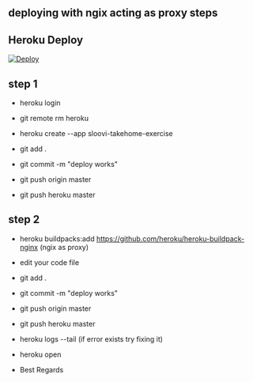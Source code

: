 ## deploying with ngix acting as proxy steps



## Heroku Deploy

[![Deploy](https://www.herokucdn.com/deploy/button.svg)](https://heroku.com/deploy)



## step 1
- heroku login
- git remote rm heroku 
- heroku create --app sloovi-takehome-exercise
-  git add .

- git commit -m "deploy works"
- git push origin master
- git push heroku master


## step 2
- heroku buildpacks:add https://github.com/heroku/heroku-buildpack-nginx      (ngix as proxy)
- edit your code file
-  git add .
- git commit -m "deploy works"
- git push origin master
- git push heroku master

- heroku logs --tail (if error exists try fixing it)
- heroku open

- Best Regards